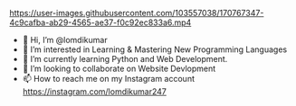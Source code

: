 https://user-images.githubusercontent.com/103557038/170767347-4c9cafba-ab29-4565-ae37-f0c92ec833a6.mp4
- 👋 Hi, I’m @lomdikumar
- 👀 I’m interested in Learning & Mastering New Programming Languages
- 🌱 I’m currently learning Python and Web Development.
- 💞️ I’m looking to collaborate on Website Devlopment
- 📫 How to reach me on my Instagram account https://instagram.com/lomdikumar247

<!---
lomdikumar/lomdikumar is a ✨ special ✨ repository because its `README.md` (this file) appears on your GitHub profile.
You can click the Preview link to take a look at your changes.
--->

